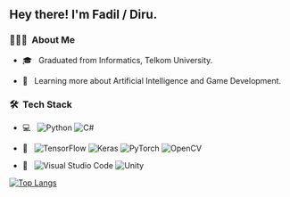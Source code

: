 <h2> Hey there! I'm Fadil / Diru.</h2>

<h3> 👨🏻‍💻 &nbsp;About Me </h3>

- 🎓 &nbsp; Graduated from Informatics, Telkom University.

- 🌱 &nbsp; Learning more about Artificial Intelligence and Game Development.

<h3> 🛠 &nbsp;Tech Stack</h3>

- 💻 &nbsp;
  ![Python](https://img.shields.io/badge/python-3670A0?style=for-the-badge&logo=python&logoColor=ffdd54)
  ![C#](https://img.shields.io/badge/c%23-%23239120.svg?style=for-the-badge&logo=c-sharp&logoColor=white)
  
- 🤖 &nbsp;
  ![TensorFlow](https://img.shields.io/badge/TensorFlow-FF6F00?style=for-the-badge&logo=tensorflow&logoColor=white)
  ![Keras](https://img.shields.io/badge/Keras-%23D00000.svg?style=for-the-badge&logo=Keras&logoColor=white)
  ![PyTorch](https://img.shields.io/badge/PyTorch-%23EE4C2C.svg?style=for-the-badge&logo=PyTorch&logoColor=white)
  ![OpenCV](https://img.shields.io/badge/opencv-%23white.svg?style=for-the-badge&logo=opencv&logoColor=white)
  
- 🔧 &nbsp;
  ![Visual Studio Code](https://img.shields.io/badge/-Visual%20Studio%20Code-333333?style=flat&logo=visual-studio-code&logoColor=007ACC)
  ![Unity](https://img.shields.io/badge/unity-%23000000.svg?style=for-the-badge&logo=unity&logoColor=white)
  
[![Top Langs](https://github-readme-stats.vercel.app/api/top-langs/?username=fadilmr&layout=compact)](https://github.com/fadilmr/github-readme-stats)
